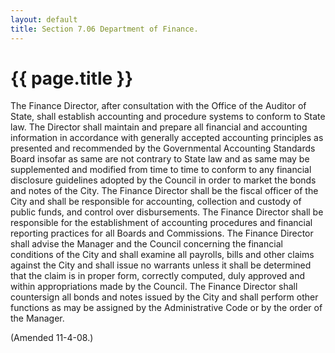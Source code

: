```yaml
---
layout: default 
title: Section 7.06 Department of Finance.
---
```


{{ page.title }}
================

The Finance Director, after consultation with the Office of the Auditor
of State, shall establish accounting and procedure systems to conform to
State law. The Director shall maintain and prepare all financial and
accounting information in accordance with generally accepted accounting
principles as presented and recommended by the Governmental Accounting
Standards Board insofar as same are not contrary to State law and as
same may be supplemented and modified from time to time to conform to
any financial disclosure guidelines adopted by the Council in order to
market the bonds and notes of the City. The Finance Director shall be
the fiscal officer of the City and shall be responsible for accounting,
collection and custody of public funds, and control over disbursements.
The Finance Director shall be responsible for the establishment of
accounting procedures and financial reporting practices for all Boards
and Commissions. The Finance Director shall advise the Manager and the
Council concerning the financial conditions of the City and shall
examine all payrolls, bills and other claims against the City and shall
issue no warrants unless it shall be determined that the claim is in
proper form, correctly computed, duly approved and within appropriations
made by the Council. The Finance Director shall countersign all bonds
and notes issued by the City and shall perform other functions as may be
assigned by the Administrative Code or by the order of the Manager.

(Amended 11-4-08.)
